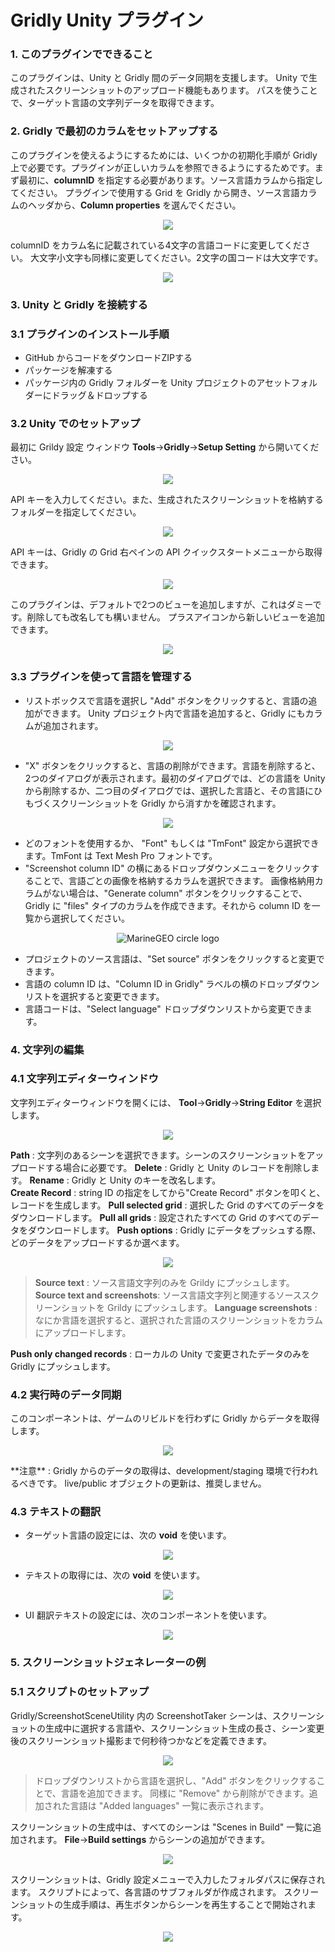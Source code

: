 # Gridly Unity プラグイン
### 1. このプラグインでできること
このプラグインは、Unity と Gridly 間のデータ同期を支援します。
Unity で生成されたスクリーンショットのアップロード機能もあります。
パスを使うことで、ターゲット言語の文字列データを取得できます。

### 2. Gridly で最初のカラムをセットアップする
このプラグインを使えるようにするためには、いくつかの初期化手順が Gridly 上で必要です。プラグインが正しいカラムを参照できるようにするためです。まず最初に、**columnID** を指定する必要があります。ソース言語カラムから指定してください。
プラグインで使用する Grid を Gridly から開き、ソース言語カラムのヘッダから、**Column properties** を選んでください。

<p align="center">
<img src="resources/column_properties.png"/>
</p>

columnID をカラム名に記載されている4文字の言語コードに変更してください。
大文字小文字も同様に変更してください。2文字の国コードは大文字です。

<p align="center">
<img src="resources/colId.png"/>
</p>

### 3. Unity と Gridly を接続する
### 3.1 プラグインのインストール手順
- GitHub からコードをダウンロードZIPする
- パッケージを解凍する
- パッケージ内の Gridly フォルダーを Unity プロジェクトのアセットフォルダーにドラッグ＆ドロップする

### 3.2 Unity でのセットアップ
最初に Grildy 設定 ウィンドウ
**Tools**->**Gridly**->**Setup Setting** から開いてください。
<p align="center">
<img src="resources/setup_setting.png"/>
</p>

API キーを入力してください。また、生成されたスクリーンショットを格納するフォルダーを指定してください。
<p align="center">
<img src="resources/setup_setting_mw.png"/>
</p>

API キーは、Gridly の Grid 右ペインの API クイックスタートメニューから取得できます。

<p align="center">
<img src="resources/api_quick_start.png"/>
</p>

このプラグインは、デフォルトで2つのビューを追加しますが、これはダミーです。削除しても改名しても構いません。
プラスアイコンから新しいビューを追加できます。
<p align="center">
<img src="resources/add_new_view.png"/>
</p>

### 3.3 プラグインを使って言語を管理する
* リストボックスで言語を選択し "Add" ボタンをクリックすると、言語の追加ができます。
Unity プロジェクト内で言語を追加すると、Gridly にもカラムが追加されます。
<p align="center">
<img src="resources/lang_selectLang.png"/>
</p>

* "X" ボタンをクリックすると、言語の削除ができます。言語を削除すると、2つのダイアログが表示されます。最初のダイアログでは、どの言語を Unity から削除するか、二つ目のダイアログでは、選択した言語と、その言語にひもづくスクリーンショットを Gridly から消すかを確認されます。
<p align="center">
<img src="resources/lang_deleteLang.png"/>
</p>

* どのフォントを使用するか、 "Font" もしくは "TmFont" 設定から選択できます。TmFont は Text Mesh Pro フォントです。
* "Screenshot column ID" の横にあるドロップダウンメニューをクリックすることで、言語ごとの画像を格納するカラムを選択できます。
画像格納用カラムがない場合は、"Generate column" ボタンをクリックすることで、 Gridly に "files" タイプのカラムを作成できます。それから column ID を一覧から選択してください。


<p align="center">
<img src="resources/langScreenshotColId.png" alt="MarineGEO circle logo"/>
</p>

  

* プロジェクトのソース言語は、"Set source" ボタンをクリックすると変更できます。
* 言語の column ID は、"Column ID in Gridly" ラベルの横のドロップダウンリストを選択すると変更できます。
* 言語コードは、"Select language" ドロップダウンリストから変更できます。

### 4. 文字列の編集
### 4.1 文字列エディターウィンドウ
文字列エディターウィンドウを開くには、 **Tool**->**Gridly**->**String Editor** を選択します。
<p align="center">
<img src="resources/str_editor.png" />
</p>
  
**Path** : 文字列のあるシーンを選択できます。シーンのスクリーンショットをアップロードする場合に必要です。
**Delete** : Gridly と Unity のレコードを削除します。
**Rename** : Gridly と Unity のキーを改名します。  
**Create Record** : string ID の指定をしてから"Create Record" ボタンを叩くと、レコードを生成します。
**Pull selected grid** : 選択した Grid のすべてのデータをダウンロードします。
**Pull all grids** : 設定されたすべての Grid のすべてのデータをダウンロードします。
**Push options** : Gridly にデータをプッシュする際、どのデータをアップロードするか選べます。
<p align="center">
<img src="resources/str_push_options.png" />
</p>    

> **Source text** : ソース言語文字列のみを Grildy にプッシュします。
**Source text and screenshots**: ソース言語文字列と関連するソーススクリーンショットを Grildy にプッシュします。
**Language screenshots** : なにか言語を選択すると、選択された言語のスクリーンショットをカラムにアップロードします。

**Push only changed records** : ローカルの Unity で変更されたデータのみを Gridly にプッシュします。

### 4.2 実行時のデータ同期
このコンポーネントは、ゲームのリビルドを行わずに Gridly からデータを取得します。
<p align="center">
<img src="resources/str_sync.png" />
</p>    
**注意** : Gridly からのデータの取得は、development/staging 環境で行われるべきです。
live/public オブジェクトの更新は、推奨しません。

### 4.3 テキストの翻訳
+ ターゲット言語の設定には、次の **void** を使います。
<p align="center">
<img src="resources/str_set_target.png" />
</p>  

+ テキストの取得には、次の **void** を使います。
<p align="center">
<img src="resources/str_set_lang.png" />
</p>    

+ UI 翻訳テキストの設定には、次のコンポーネントを使います。
<p align="center">
<img src="resources/str_translate_text.png" />
</p>    

### 5. スクリーンショットジェネレーターの例
### 5.1 スクリプトのセットアップ
Gridly/ScreenshotSceneUtility 内の ScreenshotTaker シーンは、スクリーンショットの生成中に選択する言語や、スクリーンショット生成の長さ、シーン変更後のスクリーンショット撮影まで何秒待つかなどを定義できます。
<p align="center">
<img src="resources/st_script.png" />
</p>    

> ドロップダウンリストから言語を選択し、"Add" ボタンをクリックすることで、言語を追加できます。
同様に "Remove" から削除ができます。追加された言語は "Added languages" 一覧に表示されます。

スクリーンショットの生成中は、すべてのシーンは "Scenes in Build" 一覧に追加されます。
**File**->**Build settings** からシーンの追加ができます。
<p align="center">
<img src="resources/st_build_settings.png" />
</p>    

スクリーンショットは、Gridly 設定メニューで入力したフォルダパスに保存されます。
スクリプトによって、各言語のサブフォルダが作成されます。
スクリーンショットの生成手順は、再生ボタンからシーンを再生することで開始されます。
<p align="center">
<img src="resources/st_play.png" />
</p>    
